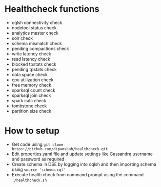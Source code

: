 # Healthcheck functions
- cqlsh connectivity check
- nodetool status check
- analytics master check
- solr check
- schema mismatch check
- pending compactions check
- write latency check
- read latency check
- blocked tpstats check
- pending tpstats check
- data space check
- cpu utilization check
- free memory check
- sparksql count check
- sparksql join check
- spark calc check
- tombstone check
- partition size check

# How to setup
- Get code using `git clone https://github.com/dipanshah/healthcheck.git`
- Edit properties.yaml file and update settings like Cassandra username and password as required
- Create schema in DSE by logging into cqlsh and then importing schema using `source 'schema.cql'`
- Execute health check from command prompt using the command `./healthcheck.sh`